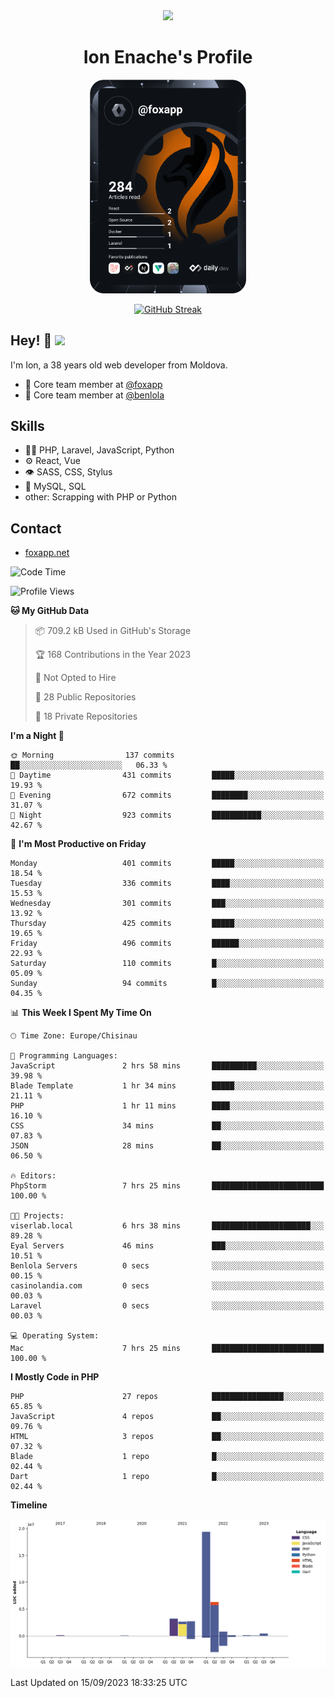 <div id="header" align="center">
  <img src="https://media.giphy.com/media/M9gbBd9nbDrOTu1Mqx/giphy.gif" width="100"/>
	<h1>Ion Enache's Profile</h1>
</div>
<div align="center">
	<a href="https://app.daily.dev/foxapp"><img src="https://github.com/foxapp/foxapp/blob/master/devcard.svg" width="250" alt="Ion Enache's Dev Card"/></a>
</div>


<div align="center">
	
[![GitHub Streak](http://github-readme-streak-stats.herokuapp.com?user=foxapp&hide_border=true&date_format=M%20j%5B%2C%20Y%5D)](https://git.io/streak-stats)
	
</div>


## Hey! 👋 <img src="https://media.giphy.com/media/hvRJCLFzcasrR4ia7z/giphy.gif" width="30px"/>
I'm Ion, a 38 years old web developer from Moldova.


- 👥 Core team member at [@foxapp](https://github.com/foxapp)
- 👥 Core team member at [@benlola](https://github.com/benlola)

## Skills
- 👨‍💻 PHP, Laravel, JavaScript, Python
- ⚙️ React, Vue
- 👁️ SASS, CSS, Stylus
- 💽 MySQL, SQL
- other: Scrapping with PHP or Python

## Contact
- [foxapp.net](https://www.foxapp.net)

<!--START_SECTION:waka-->
![Code Time](http://img.shields.io/badge/Code%20Time-1%2C508%20hrs%2018%20mins-blue)

![Profile Views](http://img.shields.io/badge/Profile%20Views-0-blue)

**🐱 My GitHub Data** 

> 📦 709.2 kB Used in GitHub's Storage 
 > 
> 🏆 168 Contributions in the Year 2023
 > 
> 🚫 Not Opted to Hire
 > 
> 📜 28 Public Repositories 
 > 
> 🔑 18 Private Repositories 
 > 
**I'm a Night 🦉** 

```text
🌞 Morning                137 commits         ██░░░░░░░░░░░░░░░░░░░░░░░   06.33 % 
🌆 Daytime                431 commits         █████░░░░░░░░░░░░░░░░░░░░   19.93 % 
🌃 Evening                672 commits         ████████░░░░░░░░░░░░░░░░░   31.07 % 
🌙 Night                  923 commits         ███████████░░░░░░░░░░░░░░   42.67 % 
```
📅 **I'm Most Productive on Friday** 

```text
Monday                   401 commits         █████░░░░░░░░░░░░░░░░░░░░   18.54 % 
Tuesday                  336 commits         ████░░░░░░░░░░░░░░░░░░░░░   15.53 % 
Wednesday                301 commits         ███░░░░░░░░░░░░░░░░░░░░░░   13.92 % 
Thursday                 425 commits         █████░░░░░░░░░░░░░░░░░░░░   19.65 % 
Friday                   496 commits         ██████░░░░░░░░░░░░░░░░░░░   22.93 % 
Saturday                 110 commits         █░░░░░░░░░░░░░░░░░░░░░░░░   05.09 % 
Sunday                   94 commits          █░░░░░░░░░░░░░░░░░░░░░░░░   04.35 % 
```


📊 **This Week I Spent My Time On** 

```text
🕑︎ Time Zone: Europe/Chisinau

💬 Programming Languages: 
JavaScript               2 hrs 58 mins       ██████████░░░░░░░░░░░░░░░   39.98 % 
Blade Template           1 hr 34 mins        █████░░░░░░░░░░░░░░░░░░░░   21.11 % 
PHP                      1 hr 11 mins        ████░░░░░░░░░░░░░░░░░░░░░   16.10 % 
CSS                      34 mins             ██░░░░░░░░░░░░░░░░░░░░░░░   07.83 % 
JSON                     28 mins             ██░░░░░░░░░░░░░░░░░░░░░░░   06.50 % 

🔥 Editors: 
PhpStorm                 7 hrs 25 mins       █████████████████████████   100.00 % 

🐱‍💻 Projects: 
viserlab.local           6 hrs 38 mins       ██████████████████████░░░   89.28 % 
Eyal Servers             46 mins             ███░░░░░░░░░░░░░░░░░░░░░░   10.51 % 
Benlola Servers          0 secs              ░░░░░░░░░░░░░░░░░░░░░░░░░   00.15 % 
casinolandia.com         0 secs              ░░░░░░░░░░░░░░░░░░░░░░░░░   00.03 % 
Laravel                  0 secs              ░░░░░░░░░░░░░░░░░░░░░░░░░   00.03 % 

💻 Operating System: 
Mac                      7 hrs 25 mins       █████████████████████████   100.00 % 
```

**I Mostly Code in PHP** 

```text
PHP                      27 repos            ████████████████░░░░░░░░░   65.85 % 
JavaScript               4 repos             ██░░░░░░░░░░░░░░░░░░░░░░░   09.76 % 
HTML                     3 repos             ██░░░░░░░░░░░░░░░░░░░░░░░   07.32 % 
Blade                    1 repo              █░░░░░░░░░░░░░░░░░░░░░░░░   02.44 % 
Dart                     1 repo              █░░░░░░░░░░░░░░░░░░░░░░░░   02.44 % 
```



**Timeline**

![Lines of Code chart](https://raw.githubusercontent.com/foxapp/foxapp/master/assets/bar_graph.png)


 Last Updated on 15/09/2023 18:33:25 UTC
<!--END_SECTION:waka-->
